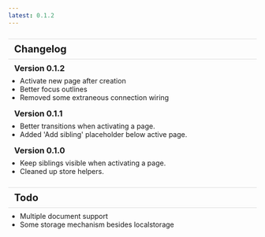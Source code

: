 ```yaml
---
latest: 0.1.2
---
```


# Changelog

### Version 0.1.2

- Activate new page after creation
- Better focus outlines
- Removed some extraneous connection wiring

### Version 0.1.1

- Better transitions when activating a page.
- Added 'Add sibling' placeholder below active page.

### Version 0.1.0

- Keep siblings visible when activating a page.
- Cleaned up store helpers.

# Todo

- Multiple document support
- Some storage mechanism besides localstorage

<style>
	h1 {
		font-size: 20px;
		padding: 8px 12px;
		border-top: 1px solid #ddd;
		border-bottom: 1px solid #ddd;
		margin-bottom: 8px;
		margin-top: 24px;
	}

	h1:first-child {
		border-top: none;
		margin-top: 0px;
	}

 	h3 {
		padding: 0px 12px;
		margin: 0;
	}

	ul {
		margin-top: 0.5em;
		margin-bottom: 1em;
	}
</style>

